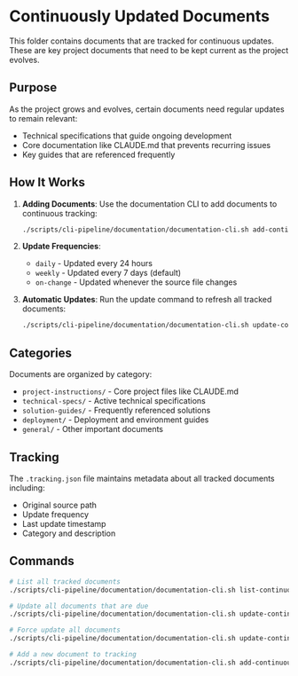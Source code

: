 # Continuously Updated Documents

This folder contains documents that are tracked for continuous updates. These are key project documents that need to be kept current as the project evolves.

## Purpose

As the project grows and evolves, certain documents need regular updates to remain relevant:
- Technical specifications that guide ongoing development
- Core documentation like CLAUDE.md that prevents recurring issues
- Key guides that are referenced frequently

## How It Works

1. **Adding Documents**: Use the documentation CLI to add documents to continuous tracking:
   ```bash
   ./scripts/cli-pipeline/documentation/documentation-cli.sh add-continuous <path> [category] [frequency]
   ```

2. **Update Frequencies**:
   - `daily` - Updated every 24 hours
   - `weekly` - Updated every 7 days (default)
   - `on-change` - Updated whenever the source file changes

3. **Automatic Updates**: Run the update command to refresh all tracked documents:
   ```bash
   ./scripts/cli-pipeline/documentation/documentation-cli.sh update-continuous
   ```

## Categories

Documents are organized by category:
- `project-instructions/` - Core project files like CLAUDE.md
- `technical-specs/` - Active technical specifications
- `solution-guides/` - Frequently referenced solutions
- `deployment/` - Deployment and environment guides
- `general/` - Other important documents

## Tracking

The `.tracking.json` file maintains metadata about all tracked documents including:
- Original source path
- Update frequency
- Last update timestamp
- Category and description

## Commands

```bash
# List all tracked documents
./scripts/cli-pipeline/documentation/documentation-cli.sh list-continuous

# Update all documents that are due
./scripts/cli-pipeline/documentation/documentation-cli.sh update-continuous

# Force update all documents
./scripts/cli-pipeline/documentation/documentation-cli.sh update-continuous --force

# Add a new document to tracking
./scripts/cli-pipeline/documentation/documentation-cli.sh add-continuous <path>
```